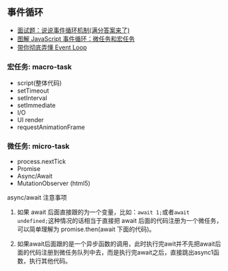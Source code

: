 <!--
 * @Author       : HyFun
 * @Date         : 2021-07-13 22:29:13
 * @Description  : JavaScript
 * @LastEditors  : HyFun
 * @LastEditTime : 2021-07-14 18:44:09
-->

## 事件循环

- [面试题：说说事件循环机制(满分答案来了)](https://juejin.cn/post/6844904079353708557)
- [图解 JavaScript 事件循环：微任务和宏任务](https://mp.weixin.qq.com/s/DdFH5Q_Hk92pABKllP1dTA)
- [带你彻底弄懂 Event Loop](https://segmentfault.com/a/1190000016278115)

### 宏任务: macro-task

- script(整体代码)
- setTimeout
- setInterval
- setImmediate
- I/O
- UI render
- requestAnimationFrame

### 微任务: micro-task

- process.nextTick
- Promise
- Async/Await
- MutationObserver (html5)

async/await 注意事项

1. 如果 await 后面直接跟的为一个变量，比如：`await 1;`或者`await undefined;`这种情况的话相当于直接把 await 后面的代码注册为一个微任务，可以简单理解为 promise.then(await 下面的代码)。

2. 如果await后面跟的是一个异步函数的调用，此时执行完awit并不先把await后面的代码注册到微任务队列中去，而是执行完await之后，直接跳出async1函数，执行其他代码。

